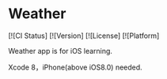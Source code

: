 # Weather

[![CI Status]
[![Version]
[![License]
[![Platform]

Weather app is for iOS learning.

Xcode 8，iPhone(above iOS8.0) needed.
